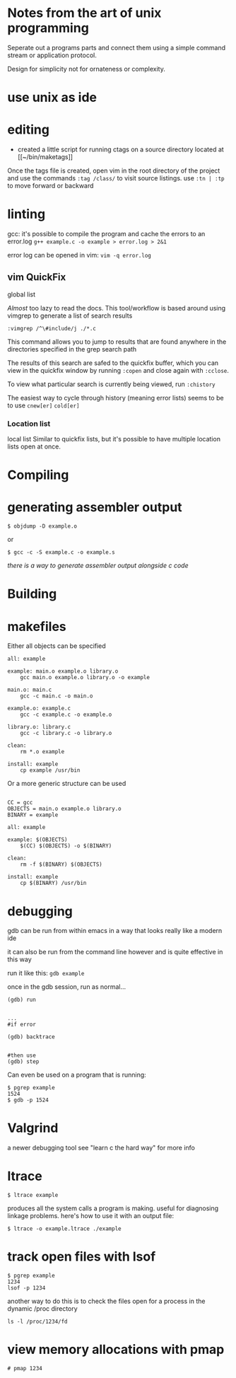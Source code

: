 
Notes from the art of unix programming 
======================================

Seperate out a programs parts and connect them using a simple command stream or
application protocol.

Design for simplicity not for ornateness or complexity. 



use unix as ide
===============

editing
=======

+ created a little script for running ctags on a source directory
located at [[~/bin/maketags]]

Once the tags file is created, open vim in the root directory of the project
and use the commands `:tag /class/` to visit source listings. use `:tn | :tp`
to move forward or backward

# linting 

gcc: it's possible to compile the program and cache the errors to an error.log
`g++ example.c -o example > error.log > 2&1`

error log can be opened in vim: 
`vim -q error.log`


## vim  QuickFix
global list 

*Almost* too lazy to read the docs. This tool/workflow is based around using
vimgrep to generate a list of search results

```
:vimgrep /^\#include/j ./*.c 
```
This command allows you to jump to results that are found anywhere in the
directories specified in the grep search path

The results of this search are safed to the quickfix buffer, which you can 
view in the quickfix window by running `:copen` and close again with `:cclose`.

To view what particular search is currently being viewed, run `:chistory`

The easiest way to cycle through history (meaning error lists) seems to be to
use `cnew[er]` `cold[er]`


### Location list
local list
Similar to quickfix lists, but it's possible to have multiple location  lists
open at once. 



Compiling
=========

# generating assembler output 


`$ objdump -D example.o`

or

`$ gcc -c -S example.c -o example.s`


*there is a way to generate assembler output alongside c code*

Building
========

# makefiles

Either all objects can be specified 

``` 
all: example

example: main.o example.o library.o
    gcc main.o example.o library.o -o example

main.o: main.c
    gcc -c main.c -o main.o

example.o: example.c
    gcc -c example.c -o example.o

library.o: library.c
    gcc -c library.c -o library.o

clean:
    rm *.o example

install: example
    cp example /usr/bin
``` 

Or a more generic structure can be used 

```
 
CC = gcc
OBJECTS = main.o example.o library.o
BINARY = example

all: example

example: $(OBJECTS)
    $(CC) $(OBJECTS) -o $(BINARY)

clean:
    rm -f $(BINARY) $(OBJECTS)

install: example
    cp $(BINARY) /usr/bin
``` 

debugging
=========

gdb can be run from within emacs in a way that looks really like a modern ide

it can also be run from the command line however and is quite effective in this
way

run it like this:
`gdb example`

once in the gdb session, run as normal...


```
(gdb) run


...
#if error

(gdb) backtrace 


#then use
(gdb) step 

```

Can even be used on a program that is running:
```
$ pgrep example
1524
$ gdb -p 1524
```

# Valgrind
a newer debugging tool see "learn c the hard way" for more info

# ltrace

`$ ltrace example`

produces all the system calls a program is making. useful for diagnosing
linkage problems. here's how to use it with an output file:

`$ ltrace -o example.ltrace ./example`

# track open files with lsof 

```
$ pgrep example
1234
lsof -p 1234
```

another way to do this is to check the files open for a process in the dynamic
/proc directory

`ls -l /proc/1234/fd`

# view memory allocations with pmap

`# pmap 1234`
